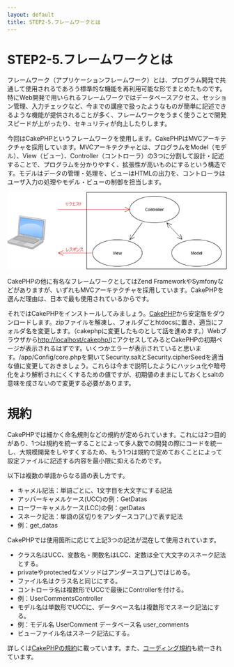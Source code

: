```yaml
---
layout: default
title: STEP2-5.フレームワークとは
---
```

# STEP2-5.フレームワークとは

フレームワーク（アプリケーションフレームワーク）とは、プログラム開発で共通して使用されるであろう標準的な機能を再利用可能な形でまとめたものです。特にWeb開発で用いられるフレームワークではデータベースアクセス、セッション管理、入力チェックなど、今までの講座で扱ったようなものが簡単に記述できるような機能が提供されることが多く、フレームワークをうまく使うことで開発スピードが上がったり、セキュリティが向上したりします。

今回はCakePHPというフレームワークを使用します。CakePHPはMVCアーキテクチャを採用しています。MVCアーキテクチャとは、プログラムをModel（モデル）、View（ビュー）、Controller（コントローラ）の3つに分割して設計・記述することで、プログラムを分かりやすく、拡張性が高いものにするという構造です。モデルはデータの管理・処理を、ビューはHTMLの出力を、コントローラはユーザ入力の処理やモデル・ビューの制御を担当します。

![](../images/2_5_1.png)

CakePHPの他に有名なフレームワークとしてはZend FrameworkやSymfonyなどがありますが、いずれもMVCアーキテクチャを採用しています。CakePHPを選んだ理由は、日本で最も使用されているからです。

それではCakePHPをインストールしてみましょう。[CakePHP](http://cakephp.jp/)から安定版をダウンロードします。zipファイルを解凍し、フォルダごとhtdocsに置き、適当にフォルダ名を変更します。（cakephpに変更したものとして話を進めます。）Webブラウザから[http://localhost/cakephp/](http://localhost/cakephp/)にアクセスしてみるとCakePHPの初期ページが表示されるはずです。いくつかエラーが表示されていると思います。/app/Config/core.phpを開いてSecurity.saltとSecurity.cipherSeedを適当な値に変更しておきましょう。これらは今まで説明したようにハッシュ化や暗号化をより解析されにくくするための値ですが、初期値のままにしておくとsaltの意味を成さないので変更する必要があります。

# 規約
CakePHPでは細かく命名規則などの規約が定められています。これには2つ目的があり、1つは規約を統一することによって多人数での開発の際にコードを統一し、大規模開発をしやすくするため、もう1つは規約で定めておくことによって設定ファイルに記述する内容を最小限に抑えるためです。

以下は複数の単語からなる語の表し方です。

* キャメル記法：単語ごとに、1文字目を大文字にする記法
 * アッパーキャメルケース(UCC)の例：GetDatas
 * ローワーキャメルケース(LCC)の例：getDatas
* スネーク記法：単語の区切りをアンダースコア(_)で表す記法
 * 例：get_datas

CakePHPでは使用箇所に応じて上記3つの記法が混在して使用されています。

* クラス名はUCC、変数名・関数名はLCC、定数は全て大文字のスネーク記法とする。
* privateやprotectedなメソッドはアンダースコア(_)ではじめる。
* ファイル名はクラス名と同じにする。
* コントローラ名は複数形でUCCで最後にControllerを付ける。
 * 例：UserCommentsController
* モデル名は単数形でUCCに、データベース名は複数形でスネーク記法にする。
 * 例：モデル名 UserComment データベース名 user_comments
* ビューファイル名はスネーク記法にする。

詳しくは[CakePHPの規約](http://book.cakephp.org/2.0/ja/getting-started/cakephp-conventions.html)に載っています。また、[コーディング規約](http://book.cakephp.org/2.0/ja/contributing/cakephp-coding-conventions.html)も統一されています。